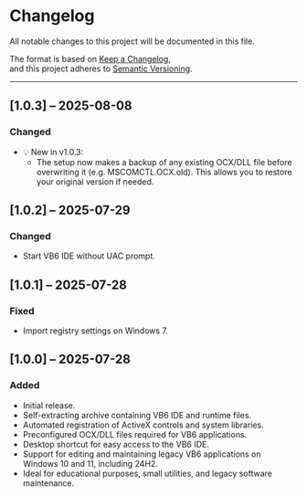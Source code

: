 # Changelog

All notable changes to this project will be documented in this file.

The format is based on [Keep a Changelog](https://keepachangelog.com/en/1.0.0/),  
and this project adheres to [Semantic Versioning](https://semver.org/spec/v2.0.0.html).

---

## [1.0.3] – 2025-08-08

### Changed

- 💡 New in v1.0.3:
  - The setup now makes a backup of any existing OCX/DLL file before overwriting it (e.g. MSCOMCTL.OCX.old). This allows you to restore your original version if needed.

## [1.0.2] – 2025-07-29

### Changed

- Start VB6 IDE without UAC prompt.

## [1.0.1] – 2025-07-28

### Fixed

- Import registry settings on Windows 7.

## [1.0.0] – 2025-07-28

### Added

- Initial release.
- Self-extracting archive containing VB6 IDE and runtime files.
- Automated registration of ActiveX controls and system libraries.
- Preconfigured OCX/DLL files required for VB6 applications.
- Desktop shortcut for easy access to the VB6 IDE.
- Support for editing and maintaining legacy VB6 applications on Windows 10 and 11, including 24H2.
- Ideal for educational purposes, small utilities, and legacy software maintenance.
